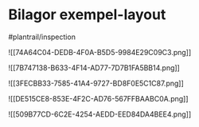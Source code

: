 # Bilagor exempel-layout

#plantrail/inspection


![[74A64C04-DEDB-4F0A-B5D5-9984E29C09C3.png]]

![[7B747138-B633-4F14-AD77-7D7B1FA5BB14.png]]

![[3FECBB33-7585-41A4-9727-BD8F0E5C1C87.png]]

![[DE515CE8-853E-4F2C-AD76-567FFBAABC0A.png]]

![[509B77CD-6C2E-4254-AEDD-EED84DA4BEE4.png]]